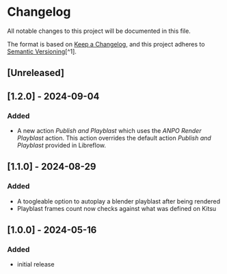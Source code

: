 # Changelog

All notable changes to this project will be documented in this file.

The format is based on [Keep a Changelog](https://keepachangelog.com/en/1.0.0/),
and this project adheres to [Semantic Versioning](https://semver.org/spec/v2.0.0.html)[^1].

<!---
Types of changes

- Added for new features.
- Changed for changes in existing functionality.
- Deprecated for soon-to-be removed features.
- Removed for now removed features.
- Fixed for any bug fixes.
- Security in case of vulnerabilities.

-->

## [Unreleased]

## [1.2.0] - 2024-09-04

### Added

* A new action *Publish and Playblast* which uses the *ANPO Render Playblast* action. This action overrides the default action *Publish and Playblast* provided in Libreflow.

## [1.1.0] - 2024-08-29

### Added

* A toogleable option to autoplay a blender playblast after being rendered
* Playblast frames count now checks against what was defined on Kitsu

## [1.0.0] - 2024-05-16

### Added

* initial release
